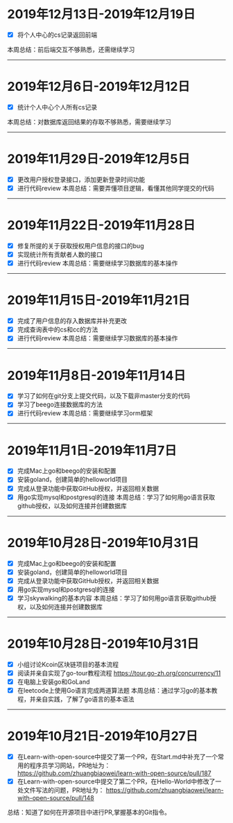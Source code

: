 # 2019年12月13日-2019年12月19日 
- [x] 将个人中心的cs记录返回前端

本周总结：前后端交互不够熟悉，还需继续学习
***

# 2019年12月6日-2019年12月12日 
- [x] 统计个人中心个人所有cs记录

本周总结：对数据库返回结果的存取不够熟悉，需要继续学习
***

# 2019年11月29日-2019年12月5日 
- [x] 更改用户授权登录接口，添加更新登录时间功能
- [x] 进行代码review
本周总结：需要弄懂项目逻辑，看懂其他同学提交的代码
***

# 2019年11月22日-2019年11月28日 
- [x] 修复所提的关于获取授权用户信息的接口的bug
- [x] 实现统计所有贡献者人数的接口
- [x] 进行代码review
本周总结：需要继续学习数据库的基本操作
***

# 2019年11月15日-2019年11月21日 
- [x] 完成了用户信息的存入数据库并补充更改
- [x] 完成查询表中的cs和cc的方法
- [x] 进行代码review
本周总结：需要继续学习数据库的基本操作
***

# 2019年11月8日-2019年11月14日 
- [x] 学习了如何在git分支上提交代码，以及下载非master分支的代码
- [x] 学习了beego连接数据库的方法
- [x] 进行代码review
本周总结：需要继续学习orm框架
***

# 2019年11月1日-2019年11月7日 
- [x] 完成Mac上go和beego的安装和配置
- [x] 安装goland，创建简单的helloworld项目
- [x] 完成从登录功能中获取GitHub授权，并返回相关数据
- [x] 用go实现mysql和postgresql的连接
本周总结：学习了如何用go语言获取github授权，以及如何连接并创建数据库
***

# 2019年10月28日-2019年10月31日 
- [x] 完成Mac上go和beego的安装和配置
- [x] 安装goland，创建简单的helloworld项目
- [x] 完成从登录功能中获取GitHub授权，并返回相关数据
- [x] 用go实现mysql和postgresql的连接
- [x] 学习skywalking的基本内容
本周总结：学习了如何用go语言获取github授权，以及如何连接并创建数据库
***

# 2019年10月28日-2019年10月31日 
- [x] 小组讨论Kcoin区块链项目的基本流程
- [x] 阅读并亲自实现了go-tour教程流程 https://tour.go-zh.org/concurrency/11
- [x] 在电脑上安装go和GoLand
- [x] 在leetcode上使用Go语言完成两道算法题
本周总结：通过学习go的基本教程，并亲自实践，了解了go语言的基本语法
***
# 2019年10月21日-2019年10月27日 

- [x] 在Learn-with-open-source中提交了第一个PR，在Start.md中补充了一个常用的程序员学习网站，PR地址为：
https://github.com/zhuangbiaowei/learn-with-open-source/pull/187
- [x] 在Learn-with-open-source中提交了第二个PR，在Hello-World中修改了一处文件写法的问题，PR地址为：
https://github.com/zhuangbiaowei/learn-with-open-source/pull/148
        
总结：知道了如何在开源项目中进行PR,掌握基本的Git指令。


